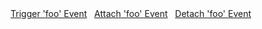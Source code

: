 <div class="demo">
	<div class="func">
		<a id="btn_trigger" class="btn btn-cta-primary btn_trigger" href="#">Trigger 'foo' Event</a>&nbsp;&nbsp;
		<a id="btn_attach" class="btn btn-cta-primary btn_attach" href="#">Attach 'foo' Event</a>&nbsp;&nbsp;
		<a id="btn_detach" class="btn btn-cta-secondary btn_detach" href="#">Detach 'foo' Event</a>
	</div>
	<div id="desc"></div>
	<div id="desc2"></div>
</div>